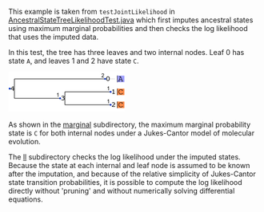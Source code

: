 This example is taken from `testJointLikelihood` in
[AncestralStateTreeLikelihoodTest.java](https://github.com/beast-dev/beast-mcmc/blob/master/src/test/dr/evomodel/treelikelihood/AncestralStateTreeLikelihoodTest.java)
which first imputes ancestral states using maximum marginal probabilities
and then checks the log likelihood that uses the imputed data.

In this test, the tree has three leaves and two internal nodes.
Leaf 0 has state `A`, and leaves 1 and 2 have state `C`.

![tree figure](treefig.png)

As shown in the [marginal](marginal) subdirectory,
the maximum marginal probability state is `C`
for both internal nodes under a Jukes-Cantor model of molecular evolution.

The [ll](ll) subdirectory checks the log likelihood under the imputed states.
Because the state at each internal and leaf node is assumed to be
known after the imputation, and because of the relative simplicity
of Jukes-Cantor state transition probabilities, it is possible
to compute the log likelihood directly without 'pruning'
and without numerically solving differential equations.
